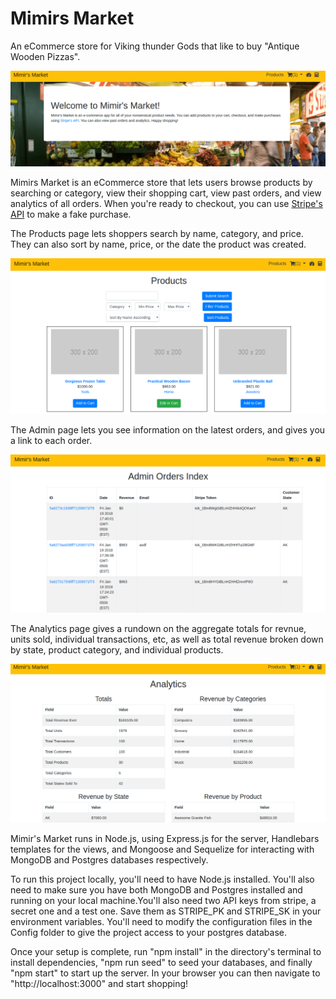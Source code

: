 # Mimirs Market

An eCommerce store for Viking thunder Gods that like to buy "Antique Wooden Pizzas".

![welcome screenshot](public/welcome.png)

Mimirs Market is an eCommerce store that lets users browse products by searching or category, view their shopping cart, view past orders, and view analytics of all orders. When you're ready to checkout, you can use [Stripe's API](https://stripe.com/docs/api) to make a fake purchase.

The Products page lets shoppers search by name, category, and price. They can also sort by name, price, or the date the product was created.

![products screenshot](public/products.png)

The Admin page lets you see information on the latest orders, and gives you a link to each order.

![orders screenshot](public/orders.png)

The Analytics page gives a rundown on the aggregate totals for revnue, units sold, individual transactions, etc, as well as total revenue broken down by state, product category, and individual products.

![orders screenshot](public/analytics.png)

Mimir's Market runs in Node.js, using Express.js for the server, Handlebars templates for the views, and Mongoose and Sequelize for interacting with MongoDB and Postgres databases respectively.

To run this project locally, you'll need to have Node.js installed. You'll also need to make sure you have both MongoDB and Postgres installed and running on your local machine.You'll also need two API keys from stripe, a secret one and a test one. Save them as STRIPE_PK and STRIPE_SK in your environment variables. You'll need to modify the configuration files in the Config folder to give the project access to your postgres database.

Once your setup is complete, run "npm install" in the directory's terminal to install dependencies, "npm run seed" to seed your databases, and finally "npm start" to start up the server. In your browser you can then navigate to "http://localhost:3000" and start shopping!
